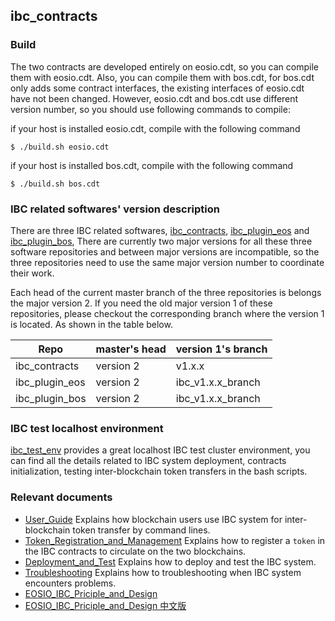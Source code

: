 ibc_contracts
-------------

### Build
The two contracts are developed entirely on eosio.cdt, so you can compile them with eosio.cdt. 
Also, you can compile them with bos.cdt, for bos.cdt only adds some contract interfaces, 
the existing interfaces of eosio.cdt have not been changed. 
However, eosio.cdt and bos.cdt use different version number, so you should use following commands to compile:  

if your host is installed eosio.cdt, compile with the following command  
```
$ ./build.sh eosio.cdt
```

if your host is installed bos.cdt, compile with the following command  
```
$ ./build.sh bos.cdt
```


### IBC related softwares' version description

There are three IBC related softwares, [ibc_contracts](https://github.com/boscore/ibc_contracts),
[ibc_plugin_eos](https://github.com/boscore/ibc_plugin_eos) 
and [ibc_plugin_bos](https://github.com/boscore/ibc_plugin_bos), 
There are currently two major versions for all these three software repositories and between major versions are incompatible, 
so the three repositories need to use the same major version number to coordinate their work.

Each head of the current master branch of the three repositories is belongs the major version 2. 
If you need the old major version 1 of these repositories, 
please checkout the corresponding branch where the version 1 is located. As shown in the table below.

| Repo           | master's head | version 1's branch |
|----------------|---------------|--------------------|
| ibc_contracts  |  version 2    | v1.x.x             |
| ibc_plugin_eos |  version 2    | ibc_v1.x.x_branch  |
| ibc_plugin_bos |  version 2    | ibc_v1.x.x_branch  |


### IBC test localhost environment
[ibc_test_env](https://github.com/boscore/ibc_test_env) provides a great localhost IBC test cluster environment, 
you can find all the details related to IBC system deployment, contracts initialization, 
testing inter-blockchain token transfers in the bash scripts.

### Relevant documents
 - [User_Guide](./docs/User_Guide.md) 
   Explains how blockchain users use IBC system for inter-blockchain token transfer by command lines.
 - [Token_Registration_and_Management](./docs/Token_Registration_and_Management.md) 
   Explains how to register a `token` in the IBC contracts to circulate on the two blockchains.
 - [Deployment_and_Test](./docs/Deployment_and_Test.md) Explains how to deploy and test the IBC system.
 - [Troubleshooting](./docs/TROUBLESHOOTING.md) Explains how to troubleshooting when IBC system encounters problems.
 - [EOSIO_IBC_Priciple_and_Design](https://github.com/boscore/Documentation/blob/master/IBC/EOSIO_IBC_Priciple_and_Design.md)
 - [EOSIO_IBC_Priciple_and_Design 中文版](https://github.com/boscore/Documentation/blob/master/IBC/EOSIO_IBC_Priciple_and_Design_zh.md)
 
